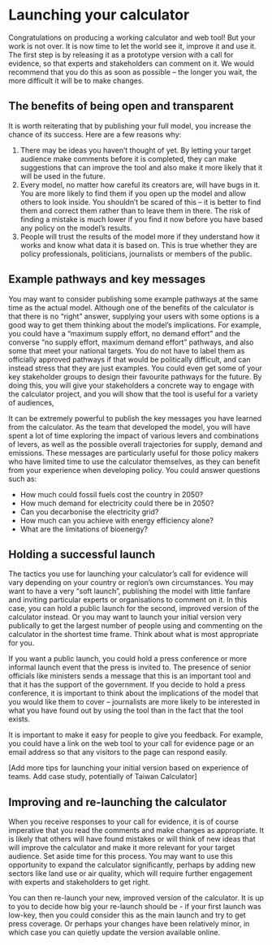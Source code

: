 # Launching your calculator
Congratulations on producing a working calculator and web tool! But your work is not over. It is now time to let the world see it, improve it and use it.  The first step is by releasing it as a prototype version with a call for evidence, so that experts and stakeholders can comment on it. We would recommend that you do this as soon as possible – the longer you wait, the more difficult it will be to make changes.  

## The benefits of being open and transparent 

It is worth reiterating that by publishing your full model, you increase the chance of its success. Here are a few reasons why:

1. There may be ideas you haven’t thought of yet. By letting your target audience make comments before it is completed, they can make suggestions that can improve the tool and also make it more likely that it will be used in the future. 
1. Every model, no matter how careful its creators are, will have bugs in it. You are more likely to find them if you open up the model and allow others to look inside. You shouldn’t be scared of this – it is better to find them and correct them rather than to leave them in there. The risk of finding a mistake is much lower if you find it now before you have based any policy on the model’s results. 
1. People will trust the results of the model more if they understand how it works and know what data it is based on. This is true whether they are policy professionals, politicians, journalists or members of the public. 

## Example pathways and key messages 

You may want to consider publishing some example pathways at the same time as the actual model. Although one of the benefits of the calculator is that there is no “right” answer, supplying your users with some options is a good way to get them thinking about the model’s implications. For example, you could have a “maximum supply effort, no demand effort” and the converse “no supply effort, maximum demand effort” pathways, and also some that meet your national targets. You do not have to label them as officially approved pathways if that would be politically difficult, and can instead stress that they are just examples. You could even get some of your key stakeholder groups to design their favourite pathways for the future. By doing this, you will give your stakeholders a concrete way to engage with the calculator project, and you will show that the tool is useful for a variety of audiences, 

It can be extremely powerful to publish the key messages you have learned from the calculator. As the team that developed the model, you will have spent a lot of time exploring the impact of various levers and combinations of levers, as well as the possible overall trajectories for supply, demand and emissions. These messages are particularly useful for those policy makers who have limited time to use the calculator themselves, as they can benefit from your experience when developing policy. You could answer questions such as:

- How much could fossil fuels cost the country in 2050?
- How much demand for electricity could there be in 2050?
- Can you decarbonise the electricity grid?
- How much can you achieve with energy efficiency alone?
- What are the limitations of bioenergy?

## Holding a successful launch

The tactics you use for launching your calculator’s call for evidence will vary depending on your country or region’s own circumstances. You may want to have a very “soft launch”, publishing the model with little fanfare and inviting particular experts or organisations to comment on it. In this case, you can hold a public launch for the second, improved version of the calculator instead. Or you may want to launch your initial version very publically to get the largest number of people using and commenting on the calculator in the shortest time frame. Think about what is most appropriate for you.   

If you want a public launch, you could hold a press conference or more informal launch event that the press is invited to. The presence of senior officials like ministers sends a message that this is an important tool and that it has the support of the government. If you decide to hold a press conference, it is important to think about the implications of the model that you would like them to cover – journalists are more likely to be interested in what you have found out by using the tool than in the fact that the tool exists. 

It is important to make it easy for people to give you feedback. For example, you could have a link on the web tool to your call for evidence page or an email address so that any visitors to the page can respond easily. 

[Add more tips for launching your initial version based on experience of teams. Add case study, potentially of Taiwan Calculator] 


## Improving and re-launching the calculator

When you receive responses to your call for evidence, it is of course imperative that you read the comments and make changes as appropriate. It is likely that others will have found mistakes or will think of new ideas that will improve the calculator and make it more relevant for your target audience. Set aside time for this process. You may want to use this opportunity to expand the calculator significantly, perhaps by adding new sectors like land use or air quality, which will require further engagement with experts and stakeholders to get right. 

You can then re-launch your new, improved version of the calculator. It is up to you to decide how big your re-launch should be - if your first launch was low-key, then you could consider this as the main launch and try to get press coverage. Or perhaps your changes have been relatively minor, in which case you can quietly update the version available online.
